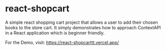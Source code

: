 # react-shopcart
A simple react shopping cart project that allows a user to add their chosen books to the store cart.
It simply demonstrates how to approach ContextAPI in a React application which is beginner friendly.

For the Demo, visit: https://react-shopcarttt.vercel.app/
